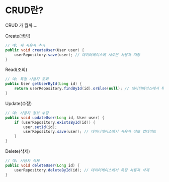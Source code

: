 # CRUD란?

CRUD 가 뭘까….

Create(생성)

```java
// 예: 새 사용자 추가
public void createUser(User user) {
    userRepository.save(user); // 데이터베이스에 새로운 사용자 저장
}
```

Read(조회)

```java
// 예: 특정 사용자 조회
public User getUserById(Long id) {
    return userRepository.findById(id).orElse(null); // 데이터베이스에서 특정 사용자 조회
}
```

Update(수정)

```java
// 예: 사용자 정보 수정
public void updateUser(Long id, User user) {
    if (userRepository.existsById(id)) {
        user.setId(id); 
        userRepository.save(user); // 데이터베이스에서 사용자 정보 업데이트
    }
}
```

Delete(삭제)

```java
// 예: 사용자 삭제
public void deleteUser(Long id) {
    userRepository.deleteById(id); // 데이터베이스에서 특정 사용자 삭제
}
```
